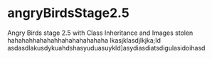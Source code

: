 # angryBirdsStage2.5
Angry Birds stage 2.5 with Class Inheritance and Images stolen hahahahhahahahhahahahahahaha lkasjklasdjlkjka;ld asdasdlakusdykuahdshasyuduasuykld]asydiasdiatsdigulasidoihasd

